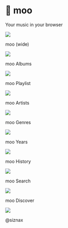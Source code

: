 &#x1F3B7; moo
=============

Your music in your browser

![](https://raw.githubusercontent.com/siznax/moo-img/main/moo.png)

moo (wide)

![](https://raw.githubusercontent.com/siznax/moo-img/main/moo-wide.png)

moo Albums

![](https://raw.githubusercontent.com/siznax/moo-img/main/moo-Albums.png)

moo Playlist

![](https://raw.githubusercontent.com/siznax/moo-img/main/moo-Playlist.png)

moo Artists

![](https://raw.githubusercontent.com/siznax/moo-img/main/moo-Artists.png)

moo Genres

![](https://raw.githubusercontent.com/siznax/moo-img/main/moo-Genres.png)

moo Years

![](https://raw.githubusercontent.com/siznax/moo-img/main/moo-Years.png)

moo History

![](https://raw.githubusercontent.com/siznax/moo-img/main/moo-History.png)

moo Search

![](https://raw.githubusercontent.com/siznax/moo-img/main/moo-Search.png)

moo Discover

![](https://raw.githubusercontent.com/siznax/moo-img/main/moo-Discover.png)


@siznax
